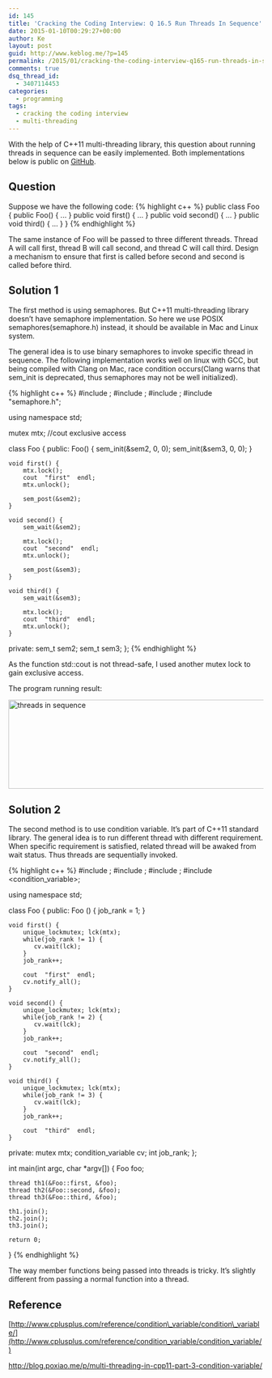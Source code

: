 ```yaml
---
id: 145
title: 'Cracking the Coding Interview: Q 16.5 Run Threads In Sequence'
date: 2015-01-10T00:29:27+00:00
author: Ke
layout: post
guid: http://www.keblog.me/?p=145
permalink: /2015/01/cracking-the-coding-interview-q165-run-threads-in-sequence/
comments: true
dsq_thread_id:
  - 3407114453
categories:
  - programming
tags:
  - cracking the coding interview
  - multi-threading
---
```

With the help of C++11 multi-threading library, this question about running threads in sequence can be easily implemented. Both implementations below is public on [GitHub](https://github.com/Ulu2005/Code_Practice/tree/master/cc150/ch16).

## Question

Suppose we have the following code:
{% highlight c++ %}
public class Foo {
    public Foo() { ... }
    public void first() { ... }
    public void second() { ... }
    public void third() { ... }
}
{% endhighlight %}

The same instance of Foo will be passed to three different threads. Thread A will call first, thread B will call second, and thread C will call third. Design a mechanism to ensure that first is called before second and second is called before third.

<!--more-->

## Solution 1

The first method is using semaphores. But C++11 multi-threading library doesn&#8217;t have semaphore implementation. So here we use POSIX semaphores(semaphore.h) instead, it should be available in Mac and Linux system.

The general idea is to use binary semaphores to invoke specific thread in sequence. The following implementation works well on linux with GCC, but being compiled with Clang on Mac, race condition occurs(Clang warns that sem_init is deprecated, thus semaphores may not be well initialized).

{% highlight c++ %}
#include <iostream>;
#include <thread>;
#include <mutex>;
#include "semaphore.h";

using namespace std;

mutex mtx; //cout exclusive access

class Foo {
public:
    Foo() {
        sem_init(&sem2, 0, 0);
        sem_init(&sem3, 0, 0);
    }

    void first() {
        mtx.lock();
        cout  "first"  endl;
        mtx.unlock();

        sem_post(&sem2);
    }

    void second() {
        sem_wait(&sem2);

        mtx.lock();
        cout  "second"  endl;
        mtx.unlock();

        sem_post(&sem3);
    }

    void third() {
        sem_wait(&sem3);

        mtx.lock();
        cout  "third"  endl;
        mtx.unlock();
    }
private:
    sem_t sem2;
    sem_t sem3;
};
{% endhighlight %}

As the function std::cout is not thread-safe, I used another mutex lock to gain exclusive access.

The program running result:

[<img src="http://www.keblog.me/wp-content/uploads/2015/01/q16-5_result.png" alt="threads in sequence" width="1078" height="176" class="alignleft size-full wp-image-161" srcset="//www.keblog.me/wp-content/uploads/2015/01/q16-5_result.png 1078w, //www.keblog.me/wp-content/uploads/2015/01/q16-5_result-300x49.png 300w, //www.keblog.me/wp-content/uploads/2015/01/q16-5_result-1024x167.png 1024w, //www.keblog.me/wp-content/uploads/2015/01/q16-5_result-500x82.png 500w" sizes="(max-width: 1078px) 100vw, 1078px" />](http://www.keblog.me/wp-content/uploads/2015/01/q16-5_result.png)

## Solution 2

The second method is to use condition variable. It&#8217;s part of C++11 standard library. The general idea is to run different thread with different requirement. When specific requirement is satisfied, related thread will be awaked from wait status. Thus threads are sequentially invoked.

{% highlight c++ %}
#include <iostream>;
#include <thread>;
#include <mutex>;
#include <condition_variable>;

using namespace std;

class Foo {
public:
    Foo () {
        job_rank = 1;
    }

    void first() {
        unique_lockmutex; lck(mtx);
        while(job_rank != 1) {
           cv.wait(lck);
        }
        job_rank++;

        cout  "first"  endl;
        cv.notify_all();
    }

    void second() {
        unique_lockmutex; lck(mtx);
        while(job_rank != 2) {
           cv.wait(lck);
        }
        job_rank++;

        cout  "second"  endl;
        cv.notify_all();
    }

    void third() {
        unique_lockmutex; lck(mtx);
        while(job_rank != 3) {
           cv.wait(lck);
        }
        job_rank++;

        cout  "third"  endl;
    }
private:
    mutex mtx;
    condition_variable cv;
    int job_rank;
};

int main(int argc, char *argv[])
{
    Foo foo;

    thread th1(&Foo::first, &foo);
    thread th2(&Foo::second, &foo);
    thread th3(&Foo::third, &foo);

    th1.join();
    th2.join();
    th3.join();

    return 0;
}
{% endhighlight %}

The way member functions being passed into threads is tricky. It&#8217;s slightly different from passing a normal function into a thread.

## Reference

[http://www.cplusplus.com/reference/condition\_variable/condition\_variable/](http://www.cplusplus.com/reference/condition_variable/condition_variable/)

<http://blog.poxiao.me/p/multi-threading-in-cpp11-part-3-condition-variable/>

